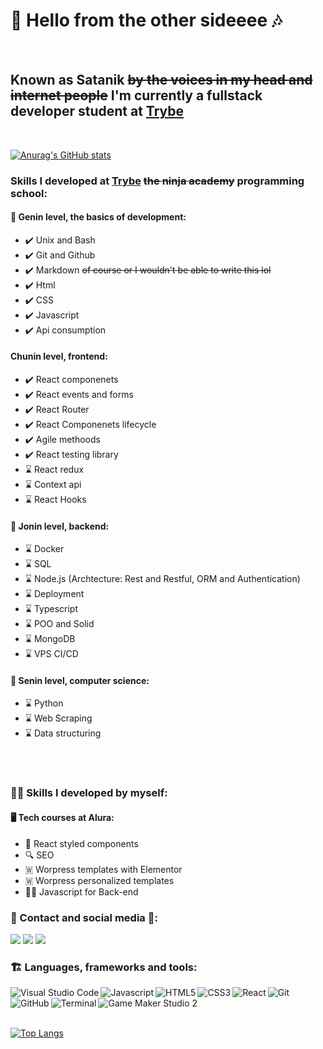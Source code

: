 #  🎵 Hello from the other sideeee 🎶 
<br>

## Known as **Satanik** ~~by the voices in my head and internet people~~ I'm currently a fullstack developer **student** at [Trybe](https://www.linkedin.com/school/betrybe/) 
<br>

[![Anurag's GitHub stats](https://github-readme-stats.vercel.app/api?username=Satanikole&show_icons=true&theme=gotham&count_private=true)](https://github.com/Satanikole/github-readme-stats)

### Skills I developed at [Trybe](https://www.linkedin.com/school/betrybe/) ~~the ninja academy~~ programming school:  
#### 🍃 Genin level, the basics of development:
 - ✔️ Unix and Bash
 - ✔️ Git and Github
 - ✔️ Markdown ~~of course or I wouldn't be able to write this lol~~ 
 - ✔️ Html
 - ✔️ CSS 
 - ✔️ Javascript
 - ✔️ Api consumption
 #### Chunin level, frontend: 
 - ✔️ React componenets
 - ✔️ React events and forms
 - ✔️ React Router
 - ✔️ React Componenets lifecycle 
 - ✔️ Agile methoods
 - ✔️ React testing library 
 - ⌛ React redux
 - ⌛ Context api
 - ⌛ React Hooks 
 #### 🍃 Jonin level, backend:
 - ⌛ Docker
 - ⌛ SQL
 - ⌛ Node.js (Archtecture: Rest and Restful, ORM and Authentication)
 - ⌛ Deployment
 - ⌛ Typescript
 - ⌛ POO and Solid 
 - ⌛ MongoDB
 - ⌛ VPS CI/CD
  #### 🍃 Senin level, computer science:
 - ⌛ Python
 - ⌛ Web Scraping 
 - ⌛ Data structuring 
 <br>
 <br>
 
 ### 👩‍💻 Skills I developed by myself:
#### 🖥️ Tech courses at Alura: 
 - 🎀 React styled components
 - 🔍 SEO
 - 🇼 Worpress templates with Elementor
 - 🇼 Worpress personalized templates
 - 🐱‍💻 Javascript for Back-end 

 ### 📱 Contact and social media 📱: 
 <a href="https://www.linkedin.com/in/nicole-calderari/" target="_blank"><img src="https://img.icons8.com/nolan/26/linkedin.png"/></a>
 <a href="https://t.me/Satanik_Calderari" target="_blank"><img src="https://img.icons8.com/nolan/26/telegram-app.png"/></a>
 <a href="mailto:nicole_calderari@hotmail.com" target="_blank"><img src="https://img.icons8.com/nolan/26/email-open.png"/></a>


### 🏗️ Languages, frameworks and tools: 
<img align="left" alt="Visual Studio Code" src="https://img.icons8.com/nolan/26/visual-studio-2019.png"/>
<img align="left" alt="Javascript" src="https://img.icons8.com/nolan/26/javascript.png"/>
<img align="left" alt="HTML5" src="https://img.icons8.com/nolan/26/html-5.png"/>
<img align="left" alt="CSS3" src="https://img.icons8.com/nolan/26/css-filetype.png"/>
<img align="left" alt="React" src="https://img.icons8.com/nolan/26/react-native.png"/>
<img align="left" alt="Git" src="https://img.icons8.com/nolan/26/git.png"/>
<img align="left" alt="GitHub" src="https://img.icons8.com/nolan/26/github.png"/>
<img align="left" alt="Terminal" src="https://img.icons8.com/nolan/26/console.png"/>
<img align="left" alt="Game Maker Studio 2" src="https://img.icons8.com/nolan/26/game-maker.png"/>

<br>
<br>
<br>

[![Top Langs](https://github-readme-stats.vercel.app/api/top-langs/?username=Satanikole&layout=compact&theme=gotham)](https://github.com/anuraghazra/github-readme-stats)

 <!-- I got most of the icons from <a href="https://icons8.com"></a> -->
